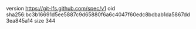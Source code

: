 version https://git-lfs.github.com/spec/v1
oid sha256:bc3b16691d5ee5887c9d65880f6a6c4047f60edc8bcbab1da5867dd3ea845a14
size 344
